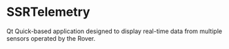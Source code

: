 # SSRTelemetry
Qt Quick-based application designed to display real-time data from multiple sensors operated by the Rover.
